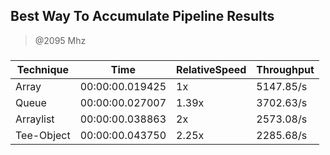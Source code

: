 Best Way To Accumulate Pipeline Results
---------------------------------------
> @2095 Mhz


### 


|Technique |Time           |RelativeSpeed|Throughput|
|----------|---------------|-------------|----------|
|Array     |00:00:00.019425|1x           |5147.85/s |
|Queue     |00:00:00.027007|1.39x        |3702.63/s |
|Arraylist |00:00:00.038863|2x           |2573.08/s |
|Tee-Object|00:00:00.043750|2.25x        |2285.68/s |
